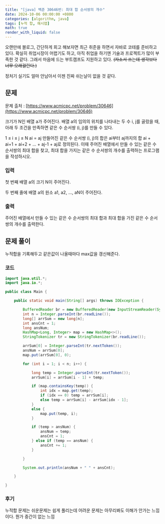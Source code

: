 ```yaml
---
title: "[java] 백준 30646번: 최대 합 순서쌍의 개수"
date: 2024-10-06 00:00:00 +0800
categories: [algorithm, java]
tags: [누적 합, 해시맵]
math: true
render_with_liquid: false
---
```


오랜만에 블로그, 간단하게 회고 해보자면 최근 취준을 하면서 자바로 코테를 준비하고 있다. 확실히 취업시장이 어렵기도 하고, 아직 취업을 하기엔 기술과 프로젝트가 많이 부족한 것 같다. 그래서 마음에 드는 부트캠프도 지원하고 있다. ~~(자소서 쓰는데 생각보다 너무 오래걸린다.)~~

정처기 실기도 얼마 안남아서 이젠 진짜 쉬는날이 없을 것 같다.

## 문제
문제 출처 : [https://www.acmicpc.net/problem/30646](https://www.acmicpc.net/problem/30646)

크기가 N인 배열 a가 주어진다. 배열 a의 임의의 위치를 나타내는 두 수 i, j를 골랐을 때, 아래 두 조건을 만족하면 같은 수 순서쌍 (i, j)를 만들 수 있다.

1 ≤ i ≤ j ≤ N
ai = aj
만들어진 같은 수 순서쌍 (i, j)의 합은 ai부터 aj까지의 합 ai + ai+1 + ai+2 + … + aj-1 + aj로 정의된다. 이때 주어진 배열에서 만들 수 있는 같은 수 순서쌍의 최대 합을 찾고, 최대 합을 가지는 같은 수 순서쌍의 개수를 출력하는 프로그램을 작성하시오.

### 입력

첫 번째 배열 a의 크기 N이 주어진다.

두 번째 줄에 배열 a의 원소 a1, a2, …, aN이 주어진다.

### 출력

주어진 배열에서 만들 수 있는 같은 수 순서쌍의 최대 합과 최대 합을 가진 같은 수 순서쌍의 개수를 출력한다.

## 문제 풀이

누적합을 기록해두고 같은값이 나올때마다 max값을 갱신해준다.

### 코드

```java
import java.util.*;
import java.io.*;

public class Main {

    public static void main(String[] args) throws IOException {

        BufferedReader br = new BufferedReader(new InputStreamReader(System.in));
        int n = Integer.parseInt(br.readLine());
        long[] arrSum = new long[n];
        int ansCnt = 1;
        long ansNum;
        HashMap<Long, Integer> map = new HashMap<>();
        StringTokenizer tr = new StringTokenizer(br.readLine());

        arrSum[0] = Integer.parseInt(tr.nextToken());
        ansNum = arrSum[0];
        map.put(arrSum[0], 0);

        for (int i = 1; i < n; i++) {

            long temp = Integer.parseInt(tr.nextToken());
            arrSum[i] = arrSum[i - 1] + temp;

            if (map.containsKey(temp)) {
                int idx = map.get(temp);
                if (idx == 0) temp = arrSum[i];
                else temp = arrSum[i] - arrSum[idx - 1];
            }
            else {
                map.put(temp, i);
            }

            if (temp > ansNum) {
                ansNum = temp;
                ansCnt = 1;
            } else if (temp == ansNum) {
                ansCnt += 1;
            }

        }

        System.out.println(ansNum + " " + ansCnt);

    }

}
```

### 후기

누적합 문제는 쉬운문제는 쉽게 풀리는데 어려운 문제는 아무리봐도 이해가 안가는 느낌이다. 뭔가 중간이 없는 느낌